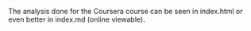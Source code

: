 The analysis done for the Coursera course can be seen in index.html or even better in index.md (online viewable).